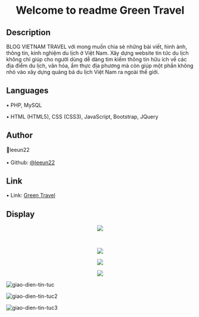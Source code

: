 <h1 align="center"> Welcome to readme Green Travel </h1>

<h2> Description </h2>
BLOG VIETNAM TRAVEL với mong muốn chia sẻ những bài viết, hình ảnh, thông tin, kinh nghiệm du lịch ở Việt Nam. Xây dựng website tin tức du lịch không chỉ giúp cho người dùng dễ dàng tìm kiếm thông tin hữu ích về các địa điểm du lịch, văn hóa, ẩm thực địa phương mà còn giúp một phần không nhỏ vào xây dựng quảng bá du lịch Việt Nam ra ngoài thế giới.

<h2> Languages </h2>
<p> • PHP, MySQL </p>
<p> • HTML (HTML5), CSS (CSS3), JavaScript, Bootstrap, JQuery </p>

<h2> Author </h2>
👤leeun22 <br> <br>
• Github: <a href = "https://leeun22.github.io/GREEN-TRAVEL/"> @leeun22 </a> <br>

<h2> Link </h2>
• Link: <a href = "https://leeun22.github.io/SABLANCA/"> Green Travel </a> <br>

<h2> Display </h2>
<p align="center">
<img max-width: 100% align="center" src="https://user-images.githubusercontent.com/117708296/220161367-3afad30c-f9dc-4fc1-b87a-86ff45014cee.png">
</p> <br>
<p align="center">
<img max-width: 100% align="center" src="https://user-images.githubusercontent.com/117708296/220161810-332b65f4-1179-4f43-9137-dff6cf16def7.png">
</p>
<p align="center">
<img max-width: 100% align="center" src="https://user-images.githubusercontent.com/117708296/220161984-e919fce4-ce5a-4cbb-9203-7604ffefc92b.png">
</p>
<p align="center">
<img max-width: 100% align="center" src="https://user-images.githubusercontent.com/117708296/220162015-45fb8ce5-6c3a-41d3-aa19-77893f26f698.png">
</p>

![giao-dien-tin-tuc](https://github.com/leeun22/GREEN-TRAVEL/assets/117708296/7105e153-fe38-4cda-8a58-6183a0020174)

![giao-dien-tin-tuc2](https://github.com/leeun22/GREEN-TRAVEL/assets/117708296/5c4352d8-8007-45c6-a2c0-fdb27f32a5fc)

![giao-dien-tin-tuc3](https://github.com/leeun22/GREEN-TRAVEL/assets/117708296/0763185a-fcf8-43ca-8344-18c7ca5e6b42)


